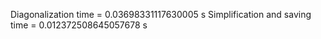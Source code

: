 Diagonalization time = 0.03698331117630005 s
Simplification and saving time = 0.012372508645057678 s